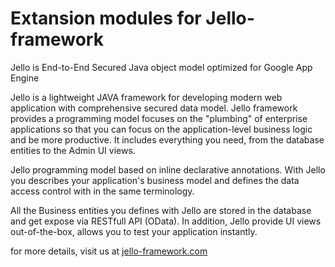 # Extansion modules for Jello-framework
Jello is End-to-End Secured Java object model optimized for Google App Engine

Jello is a lightweight JAVA framework for developing modern web application with comprehensive secured data model. Jello framework provides a programming model focuses on the "plumbing" of enterprise applications so that you can focus on the application-level business logic and be more productive. It includes everything you need, from the database entities to the Admin UI views.

Jello programming model based on inline declarative annotations. With Jello you describes your application's business model and defines the data access control with in the same terminology.

All the Business entities you defines with Jello are stored in the database and get expose via RESTfull API (OData). In addition, Jello provide UI views out-of-the-box, allows you to test your application instantly.

for more details, visit us at <a href="http://jello-framework.com">jello-framework.com</a>

